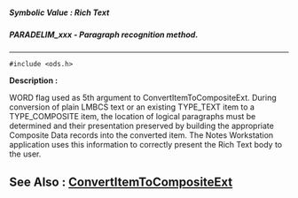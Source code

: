 ##### Symbolic Value : Rich Text
##### PARADELIM_xxx - Paragraph recognition method.
---
```
#include <ods.h>
```
**Description :**

WORD flag used as 5th argument to ConvertItemToCompositeExt.  During conversion 
of plain LMBCS text or an existing TYPE_TEXT item to a TYPE_COMPOSITE item, the 
location of logical paragraphs must be determined and their presentation 
preserved by building the appropriate Composite Data records into the converted 
item.  The Notes Workstation application uses this information to correctly 
present the Rich Text body to the user.

**See Also :**
[ConvertItemToCompositeExt](/reference/Func/ConvertItemToCompositeExt)
---
